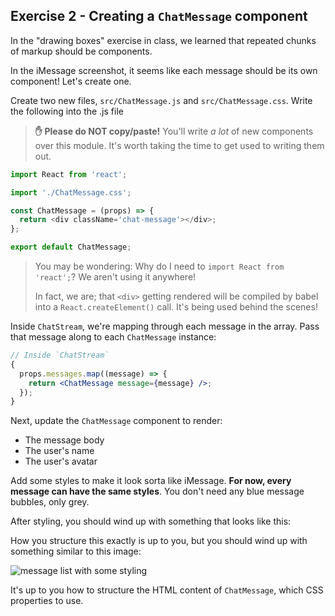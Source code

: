 ## Exercise 2 - Creating a `ChatMessage` component

In the "drawing boxes" exercise in class, we learned that repeated chunks of markup should be components.

In the iMessage screenshot, it seems like each message should be its own component! Let's create one.

Create two new files, `src/ChatMessage.js` and `src/ChatMessage.css`. Write the following into the .js file

> **✋ Please do NOT copy/paste!** You'll write _a lot_ of new components over this module. It's worth taking the time to get used to writing them out.

```js
import React from 'react';

import './ChatMessage.css';

const ChatMessage = (props) => {
  return <div className='chat-message'></div>;
};

export default ChatMessage;
```

> You may be wondering: Why do I need to `import React from 'react';`? We aren't using it anywhere!
>
> In fact, we are; that `<div>` getting rendered will be compiled by babel into a `React.createElement()` call. It's being used behind the scenes!

Inside `ChatStream`, we're mapping through each message in the array. Pass that message along to each `ChatMessage` instance:

```jsx
// Inside `ChatStream`
{
  props.messages.map((message) => {
    return <ChatMessage message={message} />;
  });
}
```

Next, update the `ChatMessage` component to render:

- The message body
- The user's name
- The user's avatar

Add some styles to make it look sorta like iMessage. **For now, every message can have the same styles**. You don't need any blue message bubbles, only grey.

After styling, you should wind up with something that looks like this:

How you structure this exactly is up to you, but you should wind up with something similar to this image:

![message list with some styling](/__lecture/assets/exercise-2-result.png)

It's up to you how to structure the HTML content of `ChatMessage`, which CSS properties to use.
